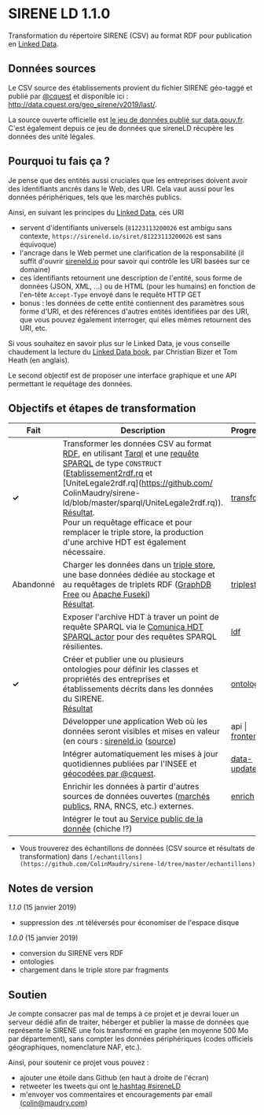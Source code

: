 # SIRENE LD 1.1.0

Transformation du répertoire SIRENE (CSV) au format RDF pour publication en [Linked Data](https://fr.wikipedia.org/wiki/Web_des_donn%C3%A9es#Principes).

## Données sources

Le CSV source des établissements provient du fichier SIRENE géo-taggé et publié par [@cquest](https://github.com/cquest) et disponible ici : http://data.cquest.org/geo_sirene/v2019/last/.

La source ouverte officielle est [le jeu de données publié sur data.gouv.fr](https://www.data.gouv.fr/fr/datasets/base-sirene-des-entreprises-et-de-leurs-etablissements-siren-siret/). C'est également depuis ce jeu de données que sireneLD récupère les données des unité légales.

## Pourquoi tu fais ça ?

Je pense que des entités aussi cruciales que les entreprises doivent avoir des identifiants ancrés dans le Web, des URI. Cela vaut aussi pour les données périphériques, tels que les marchés publics.

Ainsi, en suivant les principes du [Linked Data](https://fr.wikipedia.org/wiki/Web_des_donn%C3%A9es#Principes), ces URI

- servent d'identifiants universels (`81223113200026` est ambigu sans contexte, `https://sireneld.io/siret/81223113200026` est sans équivoque)
- l'ancrage dans le Web permet une clarification de la responsabilité (il suffit d'ouvrir [sireneld.io](https://sireneld.io) pour savoir qui contrôle les URI basées sur ce domaine)
- ces identifiants retournent une description de l'entité, sous forme de données (JSON, XML, ...) ou de HTML (pour les humains) en fonction de l'en-tête `Accept-Type` envoyé dans le requête HTTP GET
- bonus : les données de cette entité contiennent des paramètres sous forme d'URI, et des références d'autres entités identifiées par des URI, que vous pouvez également interroger, qui elles mêmes retournent des URI, etc.

Si vous souhaitez en savoir plus sur le Linked Data, je vous conseille chaudement la lecture du [Linked Data book](http://linkeddatabook.com/editions/1.0/), par Christian Bizer et Tom Heath (en anglais).

Le second objectif est de proposer une interface graphique et une API permettant le requêtage des données.

## Objectifs et étapes de transformation

| Fait  | Description                                                                                                                                                                                                                                                                                                                                                                                                                                               | Progression                                                                                                                        |
| ----- | --------------------------------------------------------------------------------------------------------------------------------------------------------------------------------------------------------------------------------------------------------------------------------------------------------------------------------------------------------------------------------------------------------------------------------------------------------- | ---------------------------------------------------------------------------------------------------------------------------------- |
| **✓** | Transformer les données CSV au format [RDF](https://fr.wikipedia.org/wiki/Resource_Description_Framework), en utilisant [Tarql](https://github.com/tarql/tarql) et une [requête SPARQL](https://fr.wikipedia.org/wiki/SPARQL) de type `CONSTRUCT` ([Etablissement2rdf.rq](https://github.com/ColinMaudry/sirene-ld/blob/master/sparql/Etablissement2rdf.rq) et [UniteLegale2rdf.rq](https://github.com/ ColinMaudry/sirene-ld/blob/master/sparql/UniteLegale2rdf.rq)).<br/>[Résultat](https://github.com/ColinMaudry/sirene-ld/tree/master/echantillons).<br/>Pour un requêtage efficace et pour remplacer le triple store, la production d'une archive HDT est également nécessaire.| [transform](https://github.com/ColinMaudry/sirene-ld/labels/transform)                                                             |
| Abandonné | Charger les données dans un [triple store](https://fr.wikipedia.org/wiki/Triplestore), une base données dédiée au stockage et au requêtages de triplets RDF ([GraphDB Free](https://ontotext.com/products/graphdb/editions/) ou [Apache Fuseki](http://jena.apache.org/documentation/fuseki2/))<br/>[Résultat](https://sireneld.io/presentation#sparql).                                                                                                                                                          | [triplestore](https://github.com/ColinMaudry/sirene-ld/labels/triplestore)                                                         |
|    | Exposer l'archive HDT à traver un point de requête SPARQL via le [Comunica HDT SPARQL actor](https://github.com/comunica/comunica-actor-init-sparql-hdt#usage-as-a-sparql-endpoint) pour des requêtes SPARQL résilientes.                                                | [ldf](https://github.com/ColinMaudry/sirene-ld/labels/ldf)
| **✓** | Créer et publier une ou plusieurs ontologies pour définir les classes et propriétés des entreprises et établissements décrits dans les données du SIRENE.<br/>[Résultat](https://github.com/ColinMaudry/sirene-ld/tree/master/ontologies)                                                                                                                                                                                                                  | [ontology](https://github.com/ColinMaudry/sirene-ld/labels/ontology)                                                               |
|       | Développer une application Web où les données seront visibles et mises en valeur (en cours : [sireneld.io](https://sireneld.io) ([source](https://github.com/colinMaudry/sirene-ld-web))                                                                                                                                                                 | api \| [frontend](https://github.com/ColinMaudry/sirene-ld-web/issues) |
|       | Intégrer automatiquement les mises à jour quotidiennes publiées par l'INSEE et [géocodées par @cquest](http://data.cquest.org/geo_sirene/quotidien/).                                                                                                                                                                                                                                                                                                     | [data-update](https://github.com/ColinMaudry/sirene-ld/labels/data-update)                                                         |
|       | Enrichir les données à partir d'autres sources de données ouvertes ([marchés publics](https://www.data.gouv.fr/fr/datasets/5cd57bf68b4c4179299eb0e9/), RNA, RNCS, etc.) externes.                                                                                                                                                                                                                                                                                                                                         | [enrich](https://github.com/ColinMaudry/sirene-ld/labels/enrich)                                                                   |
|       | Intégrer le tout au [Service public de la donnée](https://www.data.gouv.fr/fr/reference) (chiche !?)                                                                                                                                                                                                                                                                                                                                                      |                                                                                                                                    |

- Vous trouverez des échantillons de données (CSV source et résultats de transformation) dans `[/echantillons](https://github.com/ColinMaudry/sirene-ld/tree/master/echantillons)`


## Notes de version

*1.1.0* (15 janvier 2019)

- suppression des .nt téléversés pour économiser de l'espace disque

*1.0.0* (15 janvier 2019)

- conversion du SIRENE vers RDF
- ontologies
- chargement dans le triple store par fragments

## Soutien

Je compte consacrer pas mal de temps à ce projet et je devrai louer un serveur dédié afin de traiter, héberger et publier la masse de données que représente le SIRENE une fois transformé en graphe (en moyenne 500 Mo par département), sans compter les données périphériques (codes officiels géographiques, nomenclature NAF, etc.).

Ainsi, pour soutenir ce projet vous pouvez :

- ajouter une étoile dans Github (en haut à droite de l'écran)
- retweeter les tweets qui ont [le hashtag #sireneLD](https://twitter.com/hashtag/sireneLD?f=tweets)
- m'envoyer vos commentaires et encouragements par email ([colin@maudry.com](mailto:colin@maudry.com))
